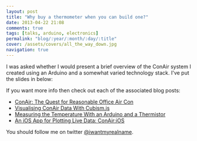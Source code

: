 ```yaml
---
layout: post
title: "Why buy a thermometer when you can build one?"
date: 2013-04-22 21:08
comments: true
tags: [talks, arduino, electronics]
permalink: "blog/:year/:month/:day/:title"
cover: /assets/covers/all_the_way_down.jpg
navigation: true
---
```


I was asked whether I would present a brief overview of the ConAir system I
created using an Arduino and a somewhat varied technology stack. I've put the
slides in below:


<script async class="speakerdeck-embed" data-id="c867ee108aea0130946012313b101652" data-ratio="1.77777777777778" src="//speakerdeck.com/assets/embed.js"></script>

<!-- more -->

If you want more info then check out each of the associated blog posts:

* [ConAir: The Quest for Reasonable Office Air Con](/blog/2012/09/14/conair-the-quest-for-reasonable-office-air-con/)
* [Visualising ConAir Data With Cubism.js](/blog/2012/09/16/visualising-conair-data-with-cubism-dot-js/)
* [Measuring the Temperature With an Arduino and a Thermistor](/blog/2012/09/23/measuring-the-temperature-with-an-arduino-and-a-thermistor/)
* [An iOS App for Plotting Live Data: ConAir:iOS](/blog/2012/12/11/an-ios-app-for-plotting-live-data-conair-ios/)

You should follow me on twitter [@iwantmyrealname](https://twitter.com/iwantmyrealname).